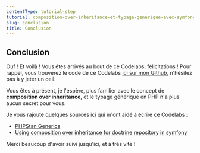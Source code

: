```yaml
---
contentType: tutorial-step
tutorial: composition-over-inheritance-et-typage-generique-avec-symfony-et-doctrine
slug: conclusion
title: Conclusion
---
```

## Conclusion

Ouf ! Et voilà ! Vous êtes arrivés au bout de ce Codelabs, félicitations ! Pour rappel, vous trouverez le code de ce Codelabs [ici sur mon Github](https://github.com/ArthurJCQ/codelabs-compo), n'hésitez pas à y jeter un oeil.

Vous êtes à présent, je l'espère, plus familier avec le concept de **composition over inheritance**, et le typage générique en PHP n'a plus aucun secret pour vous.

Je vous rajoute quelques sources ici qui m'ont aidé à écrire ce Codelabs : 
- [PHPStan Generics](https://phpstan.org/blog/generics-in-php-using-phpdocs)
- [Using composition over inheritance for doctrine repository in symfony](https://www.inanzzz.com/index.php/post/iyan/using-composition-over-inheritance-for-doctrine-repository-in-symfony)

Merci beaucoup d'avoir suivi jusqu'ici, et à très vite !
